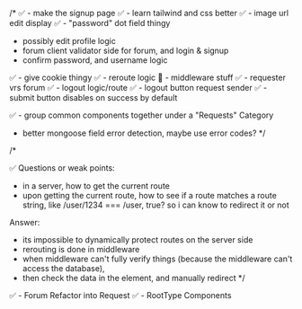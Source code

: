 /*
✅ - make the signup page
✅ - learn tailwind and css better
✅ - image url edit display
✅ - "password" dot field thingy

- possibly edit profile logic
- forum client validator side for forum, and login & signup
- confirm password, and username logic

✅ - give cookie thingy
✅ - reroute logic
🚧 - middleware stuff
✅ - requester vrs forum
✅ - logout logic/route
✅ - logout button request sender
✅ - submit button disables on success by default

✅ - group common components together under a "Requests" Category

- better mongoose field error detection, maybe use error codes?
*/


/*

✅ Questions or weak points:
- in a server, how to get the current route
- upon getting the current route, how to see if a route matches a route string, like /user/1234 === /user, true? so i can know to redirect it or not

Answer:
- its impossible to dynamically protect routes on the server side
- rerouting is done in middleware
- when middleware can't fully verify things (because the middleware can't access the database),
- then check the data in the element, and manually redirect
*/


✅ - Forum Refactor into Request
✅ - RootType Components


